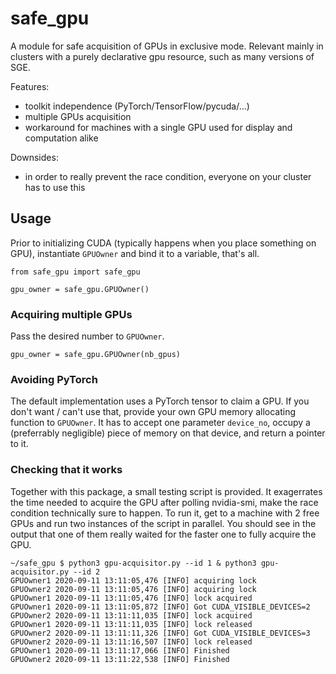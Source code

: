 # safe_gpu

A module for safe acquisition of GPUs in exclusive mode.
Relevant mainly in clusters with a purely declarative gpu resource, such as many versions of SGE.

Features:
* toolkit independence (PyTorch/TensorFlow/pycuda/...)
* multiple GPUs acquisition
* workaround for machines with a single GPU used for display and computation alike

Downsides:
* in order to really prevent the race condition, everyone on your cluster has to use this

## Usage
Prior to initializing CUDA (typically happens when you place something on GPU), instantiate `GPUOwner` and bind it to a variable, that's all.

```
from safe_gpu import safe_gpu

gpu_owner = safe_gpu.GPUOwner()
```

### Acquiring multiple GPUs
Pass the desired number to `GPUOwner`.

```
gpu_owner = safe_gpu.GPUOwner(nb_gpus)
```

### Avoiding PyTorch
The default implementation uses a PyTorch tensor to claim a GPU.
If you don't want / can't use that, provide your own GPU memory allocating function to `GPUOwner`.
It has to accept one parameter `device_no`, occupy a (preferrably negligible) piece of memory on that device, and return a pointer to it.

### Checking that it works
Together with this package, a small testing script is provided.
It exagerrates the time needed to acquire the GPU after polling nvidia-smi, make the race condition technically sure to happen.
To run it, get to a machine with 2 free GPUs and run two instances of the script in parallel.
You should see in the output that one of them really waited for the faster one to fully acquire the GPU.

```
~/safe_gpu $ python3 gpu-acquisitor.py --id 1 & python3 gpu-acquisitor.py --id 2
GPUOwner1 2020-09-11 13:11:05,476 [INFO] acquiring lock
GPUOwner2 2020-09-11 13:11:05,476 [INFO] acquiring lock
GPUOwner1 2020-09-11 13:11:05,476 [INFO] lock acquired
GPUOwner1 2020-09-11 13:11:05,872 [INFO] Got CUDA_VISIBLE_DEVICES=2
GPUOwner2 2020-09-11 13:11:11,035 [INFO] lock acquired
GPUOwner1 2020-09-11 13:11:11,035 [INFO] lock released
GPUOwner2 2020-09-11 13:11:11,326 [INFO] Got CUDA_VISIBLE_DEVICES=3
GPUOwner2 2020-09-11 13:11:16,507 [INFO] lock released
GPUOwner1 2020-09-11 13:11:17,066 [INFO] Finished
GPUOwner2 2020-09-11 13:11:22,538 [INFO] Finished
```
